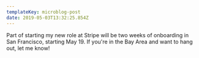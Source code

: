 ```yaml
---
templateKey: microblog-post
date: 2019-05-03T13:32:25.854Z
---
```


Part of starting my new role at Stripe will be two weeks of onboarding in San Francisco, starting May 19. If you're in the Bay Area and want to hang out, let me know!

